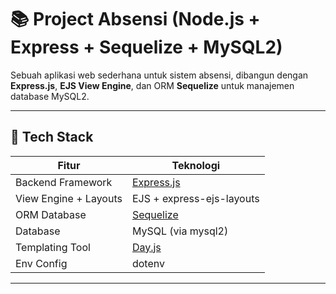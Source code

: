 # 📚 Project Absensi (Node.js + Express + Sequelize + MySQL2)

Sebuah aplikasi web sederhana untuk sistem absensi, dibangun dengan **Express.js**, **EJS View Engine**, dan ORM **Sequelize** untuk manajemen database MySQL2.

---

## 🚀 Tech Stack

| Fitur                  | Teknologi                 |
|------------------------|---------------------------|
| Backend Framework      | [Express.js](https://expressjs.com/) |
| View Engine + Layouts  | EJS + express-ejs-layouts |
| ORM Database           | [Sequelize](https://sequelize.org/) |
| Database               | MySQL (via mysql2)        |
| Templating Tool        | [Day.js](https://day.js.org/) |
| Env Config             | dotenv                    |

---
